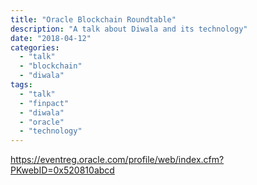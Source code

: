 ```yaml
---
title: "Oracle Blockchain Roundtable"
description: "A talk about Diwala and its technology"
date: "2018-04-12"
categories:
  - "talk"
  - "blockchain"
  - "diwala"
tags:
  - "talk"
  - "finpact"
  - "diwala"
  - "oracle"
  - "technology"
---
```


https://eventreg.oracle.com/profile/web/index.cfm?PKwebID=0x520810abcd
